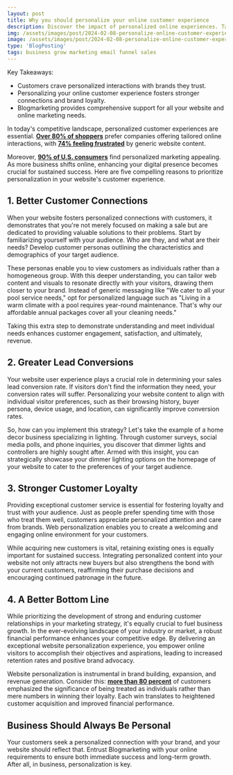 ```yaml
---
layout: post
title: Why you should personalize your online customer experience
description: Discover the impact of personalized online experiences. Tailor interactions to boost engagement, loyalty, and satisfaction in today's digital world.
img: /assets/images/post/2024-02-08-personalize-online-customer-experience/personalize-online-customer-experience.jpg
image: /assets/images/post/2024-02-08-personalize-online-customer-experience/personalize-online-customer-experience.jpg
type: 'BlogPosting'
tags: business grow marketing email funnel sales
---
```


Key Takeaways:

- Customers crave personalized interactions with brands they trust.
- Personalizing your online customer experience fosters stronger connections and brand loyalty.
- Blogmarketing provides comprehensive support for all your website and online marketing needs.

In today's competitive landscape, personalized customer experiences are essential. **[Over 80% of shoppers](https://us.epsilon.com/pressroom/new-epsilon-research-indicates-80-of-consumers-are-more-likely-to-make-a-purchase-when-brands-offer-personalized-experiences)** prefer companies offering tailored online interactions, with **[74% feeling frustrated](https://instapage.com/blog/personalization-statistics)** by generic website content. 

Moreover, **[90% of U.S. consumers](https://www.statista.com/topics/4481/personalized-marketing/)** find personalized marketing appealing. As more business shifts online, enhancing your digital presence becomes crucial for sustained success. Here are five compelling reasons to prioritize personalization in your website's customer experience.

## 1. Better Customer Connections
When your website fosters personalized connections with customers, it demonstrates that you're not merely focused on making a sale but are dedicated to providing valuable solutions to their problems. Start by familiarizing yourself with your audience. Who are they, and what are their needs? Develop customer personas outlining the characteristics and demographics of your target audience.

These personas enable you to view customers as individuals rather than a homogeneous group. With this deeper understanding, you can tailor web content and visuals to resonate directly with your visitors, drawing them closer to your brand. Instead of generic messaging like "We cater to all your pool service needs," opt for personalized language such as "Living in a warm climate with a pool requires year-round maintenance. That's why our affordable annual packages cover all your cleaning needs."

Taking this extra step to demonstrate understanding and meet individual needs enhances customer engagement, satisfaction, and ultimately, revenue.

## 2. Greater Lead Conversions
Your website user experience plays a crucial role in determining your sales lead conversion rate. If visitors don't find the information they need, your conversion rates will suffer. Personalizing your website content to align with individual visitor preferences, such as their browsing history, buyer persona, device usage, and location, can significantly improve conversion rates.

So, how can you implement this strategy? Let's take the example of a home decor business specializing in lighting. Through customer surveys, social media polls, and phone inquiries, you discover that dimmer lights and controllers are highly sought after. Armed with this insight, you can strategically showcase your dimmer lighting options on the homepage of your website to cater to the preferences of your target audience.

## 3. Stronger Customer Loyalty
Providing exceptional customer service is essential for fostering loyalty and trust with your audience. Just as people prefer spending time with those who treat them well, customers appreciate personalized attention and care from brands. Web personalization enables you to create a welcoming and engaging online environment for your customers.

While acquiring new customers is vital, retaining existing ones is equally important for sustained success. Integrating personalized content into your website not only attracts new buyers but also strengthens the bond with your current customers, reaffirming their purchase decisions and encouraging continued patronage in the future.

## 4. A Better Bottom Line
While prioritizing the development of strong and enduring customer relationships in your marketing strategy, it's equally crucial to fuel business growth. In the ever-evolving landscape of your industry or market, a robust financial performance enhances your competitive edge. By delivering an exceptional website personalization experience, you empower online visitors to accomplish their objectives and aspirations, leading to increased retention rates and positive brand advocacy.

Website personalization is instrumental in brand building, expansion, and revenue generation. Consider this: **[more than 80 percent](https://www.salesforce.com/research/customer-expectations/)** of customers emphasized the significance of being treated as individuals rather than mere numbers in winning their loyalty. Each win translates to heightened customer acquisition and improved financial performance.

## Business Should Always Be Personal
Your customers seek a personalized connection with your brand, and your website should reflect that. Entrust Blogmarketing with your online requirements to ensure both immediate success and long-term growth. After all, in business, personalization is key.
